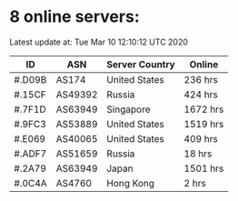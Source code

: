 # 8 online servers:

Latest update at: Tue Mar 10 12:10:12 UTC 2020

| ID | ASN | Server Country | Online |
| -- | --- | -------------- | ------ |
| #.D09B | AS174 | United States | 236 hrs |
| #.15CF | AS49392 | Russia | 424 hrs |
| #.7F1D | AS63949 | Singapore | 1672 hrs |
| #.9FC3 | AS53889 | United States | 1519 hrs |
| #.E069 | AS40065 | United States | 409 hrs |
| #.ADF7 | AS51659 | Russia | 18 hrs |
| #.2A79 | AS63949 | Japan | 1501 hrs |
| #.0C4A | AS4760 | Hong Kong | 2 hrs |

